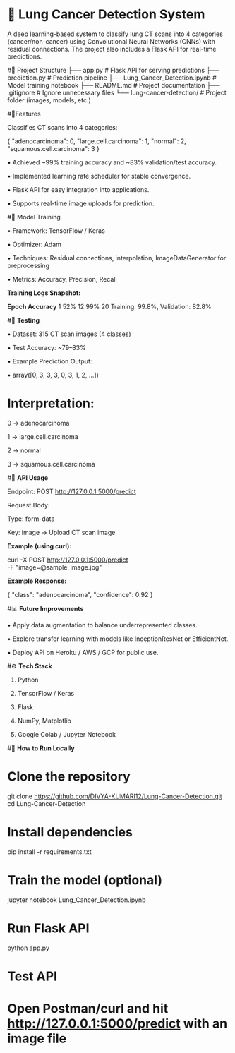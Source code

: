 # 📘 Lung Cancer Detection System

A deep learning-based system to classify lung CT scans into 4 categories (cancer/non-cancer) using Convolutional Neural Networks (CNNs) with residual connections. The project also includes a Flask API for real-time predictions.

#📂 Project Structure
├── app.py                     # Flask API for serving predictions
├── prediction.py              # Prediction pipeline
├── Lung_Cancer_Detection.ipynb # Model training notebook
├── README.md                  # Project documentation
├── .gitignore                 # Ignore unnecessary files
└── lung-cancer-detection/     # Project folder (images, models, etc.)

#🎯Features

Classifies CT scans into 4 categories:

{
  "adenocarcinoma": 0,
  "large.cell.carcinoma": 1,
  "normal": 2,
  "squamous.cell.carcinoma": 3
}


• Achieved ~99% training accuracy and ~83% validation/test accuracy.

• Implemented learning rate scheduler for stable convergence.

• Flask API for easy integration into applications.

• Supports real-time image uploads for prediction.

#🧠 Model Training

• Framework: TensorFlow / Keras

• Optimizer: Adam

• Techniques: Residual connections, interpolation, ImageDataGenerator for preprocessing

• Metrics: Accuracy, Precision, Recall

**Training Logs Snapshot:**

**Epoch	Accuracy**
1	52%
12	99%
20	Training: 99.8%, Validation: 82.8%

#🧪 **Testing**

• Dataset: 315 CT scan images (4 classes)

• Test Accuracy: ~79–83%

• Example Prediction Output:

• array([0, 3, 3, 3, 0, 3, 1, 2, ...])


# **Interpretation:**

0 → adenocarcinoma

1 → large.cell.carcinoma

2 → normal

3 → squamous.cell.carcinoma

#🚀 **API Usage**

Endpoint: POST http://127.0.0.1:5000/predict

Request Body:

Type: form-data

Key: image → Upload CT scan image

**Example (using curl):**

curl -X POST http://127.0.0.1:5000/predict \
-F "image=@sample_image.jpg"


**Example Response:**

{
  "class": "adenocarcinoma",
  "confidence": 0.92
}

#📊 **Future Improvements**

• Apply data augmentation to balance underrepresented classes.

• Explore transfer learning with models like InceptionResNet or EfficientNet.

• Deploy API on Heroku / AWS / GCP for public use.

#⚙️ **Tech Stack**

1. Python

2. TensorFlow / Keras

3. Flask

4. NumPy, Matplotlib

5. Google Colab / Jupyter Notebook

#📜 **How to Run Locally**
# Clone the repository
git clone https://github.com/DIVYA-KUMARI12/Lung-Cancer-Detection.git
cd Lung-Cancer-Detection

# Install dependencies
pip install -r requirements.txt

# Train the model (optional)
jupyter notebook Lung_Cancer_Detection.ipynb

# Run Flask API
python app.py

# Test API
# Open Postman/curl and hit http://127.0.0.1:5000/predict with an image file

